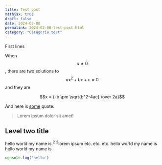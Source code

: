 ```yaml
---
title: Test post
mathjax: true
draft: false
date: 2024-02-08
permalink: 2024-02-08-test-post.html
category: "Catégorie test"
---
```


<div class="abstract">
First lines
</div>

When $$a \ne 0$$, there are two solutions to $$ax^2 + bx + c = 0$$ and they are

$$x = {-b \pm \sqrt{b^2-4ac} \over 2a}$$

And here is [some](https://google.fr) quote:

>Lorem ipsum dolor sit amet!

## Level two title

hello world my name is.<sup>2</sup> <span class="margin-note"><sup>2</sup>lorem ipsum etc. etc. etc. hello world my name is hello world my name is</span>


~~~ js
console.log('hello')
~~~
